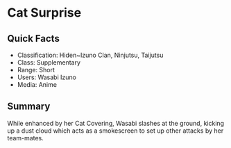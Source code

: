 # Cat Surprise

## Quick Facts
- Classification: Hiden~Izuno Clan, Ninjutsu, Taijutsu
- Class: Supplementary
- Range: Short
- Users: Wasabi Izuno
- Media: Anime

## Summary
While enhanced by her Cat Covering, Wasabi slashes at the ground, kicking up a dust cloud which acts as a smokescreen to set up other attacks by her team-mates.
